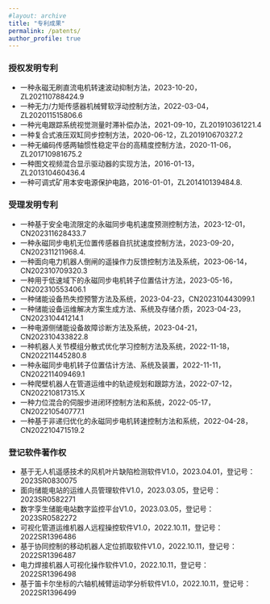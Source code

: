 ```yaml
---
#layout: archive
title: "专利成果"
permalink: /patents/
author_profile: true
---
```


### 授权发明专利

- 一种永磁无刷直流电机转速波动抑制方法，2023-10-20，ZL202110788424.9
- 一种无力/力矩传感器机械臂软浮动控制方法，2022-03-04，ZL202011515806.6
- 一种光电跟踪系统视觉测量时滞补偿办法，2021-09-10，ZL201910361221.4
- 一种复合式液压双缸同步控制方法，2020-06-12，ZL201910670327.2
- 一种无编码传感两轴惯性稳定平台的高精度控制方法，2020-11-06，ZL201710981675.2
- 一种图文视频混合显示驱动器的实现方法，2016-01-13，ZL201310460436.4
- 一种可调式矿用本安电源保护电路，2016-01-01，ZL201410139484.8.

### 受理发明专利

-  一种基于安全电流限定的永磁同步电机速度预测控制方法，2023-12-01，CN202311628433.7
-  一种永磁同步电机无位置传感器自抗扰速度控制方法，2023-09-20，CN202311211968.4.
-  一种面向电力机器人倒闸的遥操作力反馈控制方法及系统，2023-06-14，CN202310709320.3
-  一种用于低速域下的永磁同步电机转子位置估计方法，2023-05-16，CN202310553406.1
-  一种储能设备热失控预警方法及系统，2023-04-23，CN202310443099.1
-  一种储能设备运维解决方案生成方法、系统及存储介质，2023-04-23，CN202310441214.1
-  一种电源侧储能设备故障诊断方法及系统，2023-04-21，CN202310433822.8
-  一种机器人关节模组分散式优化学习控制方法及系统，2022-11-18，CN202211445280.8
-  一种永磁同步电机转子位置估计方法、系统及装置，2022-11-11，CN202211409469.1
-  一种爬壁机器人在管道运维中的轨迹规划和跟踪方法，2022-07-12，CN202210817315.X
-  一种力位混合的伺服步进闭环控制方法和系统，2022-05-17，CN202210540777.1
-  一种基于非递归优化的永磁同步电机转速控制方法和系统，2022-04-28，CN202210471519.2

### 登记软件著作权

- 基于无人机遥感技术的风机叶片缺陷检测软件V1.0，2023.04.01，登记号：2023SR0830075
- 面向储能电站的运维人员管理软件V1.0，2023.03.05，登记号：2023SR0582271
- 数字孪生储能电站数字监控平台V1.0，2023.03.05，登记号：2023SR0582272
- 可视化管道运维机器人远程操控软件V1.0，2022.10.11，登记号：2022SR1396486
- 基于协同控制的移动机器人定位抓取软件V1.0，2022.10.11，登记号：2022SR1396487
- 电力焊接机器人可视化操作软件V1.0，2022.10.11，登记号：2022SR1396498
- 基于笛卡尔坐标的六轴机械臂运动学分析软件V1.0，2022.10.11，登记号：2022SR1396499
